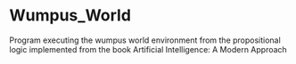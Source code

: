 # Wumpus_World
Program executing the wumpus world environment from the propositional logic implemented from the book Artificial Intelligence: A Modern Approach

